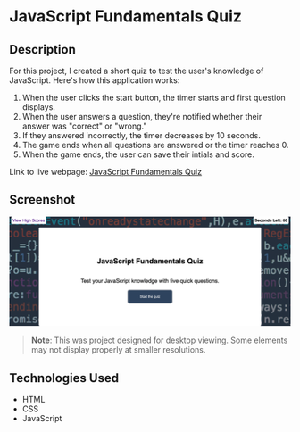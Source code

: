 # JavaScript Fundamentals Quiz

## Description

For this project, I created a short quiz to test the user's knowledge of JavaScript. Here's how this application works:
1. When the user clicks the start button, the timer starts and first question displays.
2. When the user answers a question, they're notified whether their answer was "correct" or "wrong."
3. If they answered incorrectly, the timer decreases by 10 seconds.
4. The game ends when all questions are answered or the timer reaches 0.
5. When the game ends, the user can save their intials and score.

Link to live webpage: [JavaScript Fundamentals Quiz](https://evperkinsjr.github.io/js-fundamentals-quiz/)

## Screenshot
![Quiz Screenshot](./assets/images/js-fundamentals-quiz-screenshot.png)

> **Note**: This was project designed for desktop viewing. Some elements may not display properly at smaller resolutions.

## Technologies Used

- HTML
- CSS
- JavaScript